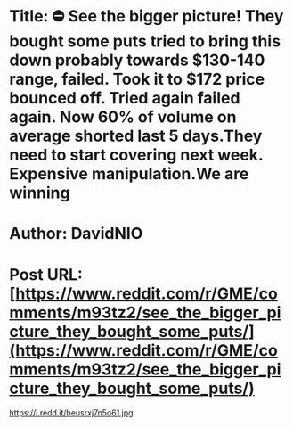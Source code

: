 # Title: ⛔ See the bigger picture! They bought some puts tried to bring this down probably towards $130-140 range, failed. Took it to $172 price bounced off. Tried again failed again. Now 60% of volume on average shorted last 5 days.They need to start covering next week. Expensive manipulation.We are winning
# Author: DavidNIO
# Post URL: [https://www.reddit.com/r/GME/comments/m93tz2/see_the_bigger_picture_they_bought_some_puts/](https://www.reddit.com/r/GME/comments/m93tz2/see_the_bigger_picture_they_bought_some_puts/)


https://i.redd.it/beusrxj7n5o61.jpg